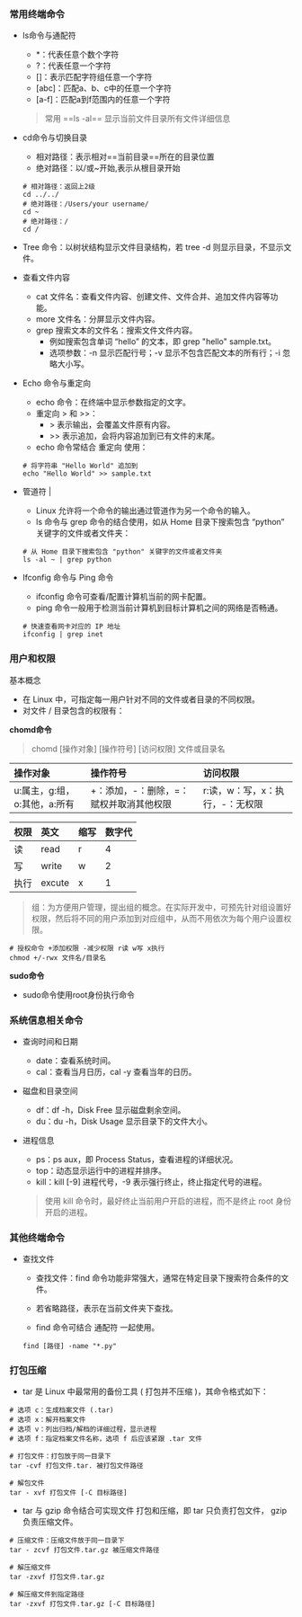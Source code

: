### 常用终端命令
- ls命令与通配符
    - *：代表任意个数个字符
    - ?：代表任意一个字符
    - []：表示匹配字符组任意一个字符
    - [abc]：匹配a、b、c中的任意一个字符
    - [a-f]：匹配a到f范围内的任意一个字符
     > 常用 ==ls -al== 显示当前文件目录所有文件详细信息
- cd命令与切换目录
    - 相对路径：表示相对==当前目录==所在的目录位置
    - 绝对路径：以/或~开始,表示从根目录开始
    ```shell
    # 相对路径：返回上2级
    cd ../../
    # 绝对路径：/Users/your username/
    cd ~
    # 绝对路径：/
    cd /
    ```
- Tree 命令：以树状结构显示文件目录结构，若 tree -d 则显示目录，不显示文件。
- 查看文件内容

    - cat 文件名：查看文件内容、创建文件、文件合并、追加文件内容等功能。
    - more 文件名：分屏显示文件内容。
    - grep 搜索文本的文件名：搜索文件文件内容。
        - 例如搜索包含单词 “hello” 的文本，即 grep "hello" sample.txt。
        - 选项参数：-n 显示匹配行号；-v 显示不包含匹配文本的所有行；-i 忽略大小写。
- Echo 命令与重定向

    - echo 命令：在终端中显示参数指定的文字。
    - 重定向 > 和 >>：
        - \> 表示输出，会覆盖文件原有内容。
        - \>> 表示追加，会将内容追加到已有文件的末尾。
    - echo 命令常结合 重定向 使用：
    ```shell
    # 将字符串 "Hello World" 追加到
    echo "Hello World" >> sample.txt
    ```
- 管道符 |

    - Linux 允许将一个命令的输出通过管道作为另一个命令的输入。
    - ls 命令与 grep 命令的结合使用，如从 Home 目录下搜索包含 “python” 关键字的文件或者文件夹：
    ```shell
    # 从 Home 目录下搜索包含 "python" 关键字的文件或者文件夹
    ls -al ~ | grep python
    ```
- Ifconfig 命令与 Ping 命令

    - ifconfig 命令可查看/配置计算机当前的网卡配置。
    - ping 命令一般用于检测当前计算机到目标计算机之间的网络是否畅通。
    ```shell
    # 快速查看网卡对应的 IP 地址
    ifconfig | grep inet
    ```

### 用户和权限
基本概念
- 在 Linux 中，可指定每一用户针对不同的文件或者目录的不同权限。
- 对文件 / 目录包含的权限有：

****chomd命令****
> chomd [操作对象] [操作符号] [访问权限] 文件或目录名

|操作对象|操作符号|访问权限|
|:---|:---|:---|
|u:属主，g:组，o:其他，a:所有|+：添加，-：删除，=：赋权并取消其他权限|r:读，w：写，x：执行，-：无权限|


|权限	|英文	|缩写	|数字代|
|:---|:---|:---|:---|
|读	|read	|r	|4|
|写	|write	|w	|2|
|执行|	excute	|x	|1|
>组：为方便用户管理，提出组的概念。在实际开发中，可预先针对组设置好权限，然后将不同的用户添加到对应组中，从而不用依次为每个用户设置权限。
```shell
# 授权命令 +添加权限 -减少权限 r读 w写 x执行
chmod +/-rwx 文件名/目录名
```
**sudo命令**
- sudo命令使用root身份执行命令

### 系统信息相关命令
- 查询时间和日期
    - date：查看系统时间。
    - cal：查看当月日历，cal -y 查看当年的日历。
- 磁盘和目录空间
    - df：df -h，Disk Free 显示磁盘剩余空间。
    - du：du -h，Disk Usage 显示目录下的文件大小。
- 进程信息

    - ps：ps aux，即 Process Status，查看进程的详细状况。
    - top：动态显示运行中的进程并排序。
    - kill：kill [-9] 进程代号，-9 表示强行终止，终止指定代号的进程。

    >使用 kill 命令时，最好终止当前用户开启的进程，而不是终止 root 身份开启的进程。

### 其他终端命令
- 查找文件
    - 查找文件：find 命令功能非常强大，通常在特定目录下搜索符合条件的文件。

    - 若省略路径，表示在当前文件夹下查找。
    - find 命令可结合 通配符 一起使用。
    ```shell
    find [路径] -name "*.py"
    ```
### 打包压缩
- tar 是 Linux 中最常用的备份工具 ( 打包并不压缩 )，其命令格式如下：
```shell
# 选项 c：生成档案文件 (.tar)
# 选项 x：解开档案文件
# 选项 v：列出归档/解档的详细过程，显示进程
# 选项 f：指定档案文件名称，选项 f 后应该紧跟 .tar 文件

# 打包文件：打包放于同一目录下
tar -cvf 打包文件.tar. 被打包文件路径

# 解包文件
tar - xvf 打包文件 [-C 目标路径]
```
- tar 与 gzip 命令结合可实现文件 打包和压缩，即 tar 只负责打包文件， gzip 负责压缩文件。
```shell
# 压缩文件：压缩文件放于同一目录下
tar - zcvf 打包文件.tar.gz 被压缩文件路径

# 解压缩文件
tar -zxvf 打包文件.tar.gz

# 解压缩文件到指定路径
tar -zxvf 打包文件.tar.gz [-C 目标路径]
```